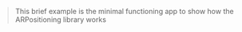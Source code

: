 
>This brief example is the minimal functioning app to show how the ARPositioning library works

  

  
